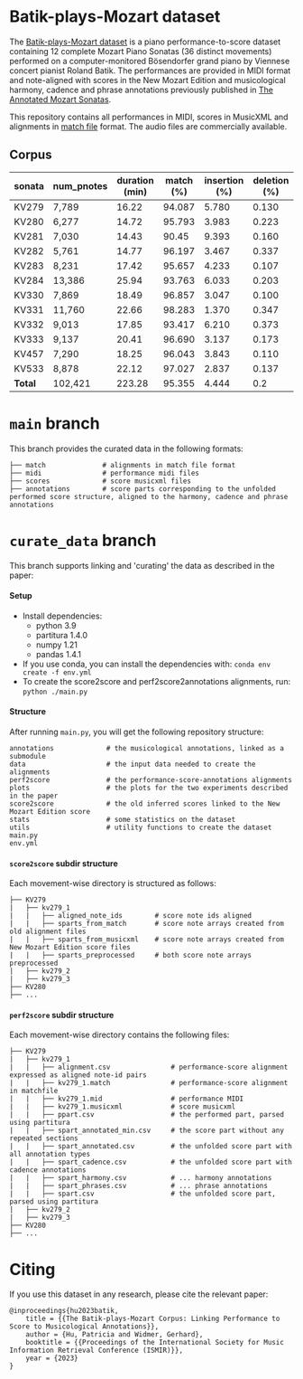# Batik-plays-Mozart dataset

The [Batik-plays-Mozart dataset](link) is a piano performance-to-score dataset containing 12 complete Mozart Piano Sonatas (36 distinct movements) performed on a computer-monitored Bösendorfer grand piano by Viennese concert pianist Roland Batik. The performances are provided in MIDI format and note-aligned with scores in the New Mozart Edition and musicological harmony, cadence and phrase annotations previously published in [The Annotated 
Mozart Sonatas](https://transactions.ismir.net/articles/10.5334/tismir.63).

This repository contains all performances in MIDI, scores in MusicXML and alignments in [match file](https://arxiv.org/abs/2206.01104) format. The audio files are commercially available.

## Corpus

| sonata | num_pnotes | duration (min) | match (%) | insertion (%) | deletion (%) |
|--------|------------|----------------|-----------|---------------|--------------| 
| KV279  |    7,789   |     16.22      |  94.087   |     5.780     |    0.130     |
| KV280  |    6,277   |     14.72      |  95.793   |     3.983     |    0.223     |
| KV281  |    7,030   |     14.43      |  90.45    |     9.393     |    0.160     |
| KV282  |    5,761   |     14.77      |  96.197   |     3.467     |    0.337     |
| KV283  |    8,231   |     17.42      |  95.657   |     4.233     |    0.107     |
| KV284  |   13,386   |     25.94      |  93.763   |     6.033     |    0.203     |
| KV330  |    7,869   |     18.49      |  96.857   |     3.047     |    0.100     |
| KV331  |   11,760   |     22.66      |  98.283   |     1.370     |    0.347     |
| KV332  |    9,013   |     17.85      |  93.417   |     6.210     |    0.373     |
| KV333  |    9,137   |     20.41      |  96.690   |     3.137     |    0.173     |
| KV457  |    7,290   |     18.25      |  96.043   |     3.843     |    0.110     |
| KV533  |    8,878   |     22.12      |  97.027   |     2.837     |    0.137     |
| **Total**  |  102,421   |    223.28      |  95.355   |     4.444     |    0.2       |




# `main` branch
This branch provides the curated data in the following formats:
```
├── match              # alignments in match file format
├── midi               # performance midi files
├── scores             # score musicxml files
├── annotations        # score parts corresponding to the unfolded performed score structure, aligned to the harmony, cadence and phrase annotations
```

# `curate_data` branch
This branch supports linking and 'curating' the data as described in the paper:

#### Setup
- Install dependencies:
  - python 3.9
  - partitura 1.4.0
  - numpy 1.21
  - pandas 1.4.1
- If you use conda, you can install the dependencies with: `conda env create -f env.yml`
- To create the score2score and perf2score2annotations alignments, run: `python ./main.py`


#### Structure
After running `main.py`, you will get the following repository structure:
```
annotations             # the musicological annotations, linked as a submodule
data                    # the input data needed to create the alignments
perf2score              # the performance-score-annotations alignments
plots                   # the plots for the two experiments described in the paper
score2score             # the old inferred scores linked to the New Mozart Edition score
stats                   # some statistics on the dataset
utils                   # utility functions to create the dataset
main.py                 
env.yml                 
```

#### `score2score` subdir structure
Each movement-wise directory is structured as follows:
```
├── KV279
|   ├── kv279_1
|   |   ├── aligned_note_ids        # score note ids aligned
|   |   ├── sparts_from_match       # score note arrays created from old alignment files
|   |   ├── sparts_from_musicxml    # score note arrays created from New Mozart Edition score files
|   |   ├── sparts_preprocessed     # both score note arrays preprocessed
|   ├── kv279_2
|   ├── kv279_3
├── KV280
├── ...
```

#### `perf2score` subdir structure
Each movement-wise directory contains the following files:
```
├── KV279
|   ├── kv279_1
|   |   ├── alignment.csv               # performance-score alignment expressed as aligned note-id pairs
|   |   ├── kv279_1.match               # performance-score alignment in matchfile
|   |   ├── kv279_1.mid                 # performance MIDI
|   |   ├── kv279_1.musicxml            # score musicxml
|   |   ├── ppart.csv                   # the performed part, parsed using partitura
|   |   ├── spart_annotated_min.csv     # the score part without any repeated sections
|   |   ├── spart_annotated.csv         # the unfolded score part with all annotation types
|   |   ├── spart_cadence.csv           # the unfolded score part with cadence annotations
|   |   ├── spart_harmony.csv           # ... harmony annotations
|   |   ├── spart_phrases.csv           # ... phrase annotations
|   |   ├── spart.csv                   # the unfolded score part, parsed using partitura
|   ├── kv279_2
|   ├── kv279_3
├── KV280
├── ...
```

# Citing
If you use this dataset in any research, please cite the relevant paper:

```
@inproceedings{hu2023batik,
    title = {{The Batik-plays-Mozart Corpus: Linking Performance to Score to Musicological Annotations}},
    author = {Hu, Patricia and Widmer, Gerhard},
    booktitle = {{Proceedings of the International Society for Music Information Retrieval Conference (ISMIR)}},
    year = {2023}
}
```
